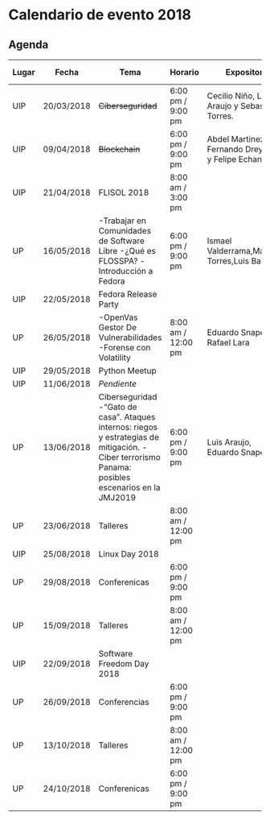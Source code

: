 # Calendario de evento 2018

## Agenda
| Lugar|Fecha|Tema|Horario|Expositor|Más información|
|-----------------| -----------| -------------------------------------|--------------------|-------------|-----------------|
| UIP| 20/03/2018 |~~Ciberseguridad~~| 6:00 pm / 9:00 pm  | Cecilio Niño, Luis Araujo y  Sebastian Torres.| [Link](2018/CIBERSEGURIDAD.md)            |
| UIP| 09/04/2018 | ~~Blockchain~~ | 6:00 pm / 9:00 pm  | Abdel Martinez, Fernando Dreyfus y Felipe Echandi    | [Link](BLOCKCHAIN.md)|
| UIP| 21/04/2018 | FLISOL 2018          |8:00 am / 3:00 pm | []()        |[Link](https://github.com/floss-pa/FLISoL/tree/master/FLISoL2018)                 |
| UP | 16/05/2018 | -Trabajar en Comunidades de Software Libre  -¿Qué es FLOSSPA?  -Introducción a Fedora |6:00 pm / 9:00 pm  |Ismael Valderrama,Maryon Torres,Luis Bazán.| [Link](https://github.com/floss-pa/Agenda_Anual/blob/master/2018/FIEC1605.MD)    |
| UIP| 22/05/2018 | Fedora Release Party        || []()        |                 |
| UP | 26/05/2018 | -OpenVas Gestor De Vulnerabilidades  -Forense con Volatility      |8:00 am / 12:00 pm| Eduardo Snape, Rafael Lara       |                 |
| UIP| 29/05/2018 | Python Meetup || []()        |                 |
| UIP| 11/06/2018 | _Pendiente_ || []()        |                 |
| UP | 13/06/2018 | Ciberseguridad  -“Gato de casa”. Ataques internos: riegos y estrategias de mitigación. -Ciber terrorismo Panama: posibles escenarios en la JMJ2019       |6:00 pm / 9:00 pm |  Luis Araujo, Eduardo Snape               |
| UP | 23/06/2018 | Talleres       |8:00 am / 12:00 pm| []()        |                 |
| UIP| 25/08/2018 | Linux Day 2018       || []()        |                 |
| UP | 29/08/2018 | Conferenicas             |6:00 pm / 9:00 pm |                 |                 |
| UP | 15/09/2018 | Talleres             |8:00 am / 12:00 pm|                 |                 |
| UIP| 22/09/2018 | Software Freedom Day 2018 || []()   |                 | |
| UP | 26/09/2018 | Conferencias                 |6:00 pm / 9:00 pm|                 |                 |
| UP | 13/10/2018 | Talleres                 |8:00 am / 12:00 pm|                 |                 |
| UP | 24/10/2018 | Conferenicas             |6:00 pm / 9:00 pm |                 |                 |

